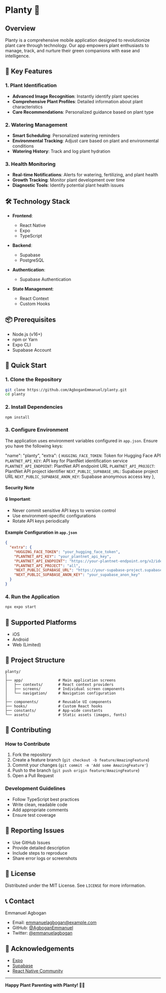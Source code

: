 # Planty 🌱

## Overview

Planty is a comprehensive mobile application designed to revolutionize plant care through technology. Our app empowers plant enthusiasts to manage, track, and nurture their green companions with ease and intelligence.

## 🌟 Key Features

### 1. Plant Identification
- **Advanced Image Recognition**: Instantly identify plant species
- **Comprehensive Plant Profiles**: Detailed information about plant characteristics
- **Care Recommendations**: Personalized guidance based on plant type

### 2. Watering Management
- **Smart Scheduling**: Personalized watering reminders
- **Environmental Tracking**: Adjust care based on plant and environmental conditions
- **Watering History**: Track and log plant hydration

### 3. Health Monitoring
- **Real-time Notifications**: Alerts for watering, fertilizing, and plant health
- **Growth Tracking**: Monitor plant development over time
- **Diagnostic Tools**: Identify potential plant health issues

## 🛠 Technology Stack

- **Frontend**: 
  - React Native
  - Expo
  - TypeScript

- **Backend**:
  - Supabase
  - PostgreSQL

- **Authentication**: 
  - Supabase Authentication

- **State Management**:
  - React Context
  - Custom Hooks

## 📦 Prerequisites

- Node.js (v16+)
- npm or Yarn
- Expo CLI
- Supabase Account

## 🚀 Quick Start

### 1. Clone the Repository
```bash
git clone https://github.com/AgboganEmmanuel/planty.git
cd planty
```

### 2. Install Dependencies
```bash
npm install
```

### 3. Configure Environment
The application uses environment variables configured in `app.json`. Ensure you have the following keys:

  "name": "planty",
    "extra": {
       `HUGGING_FACE_TOKEN`: Token for Hugging Face API
       `PLANTNET_API_KEY`: API key for PlantNet identification service
       `PLANTNET_API_ENDPOINT`: PlantNet API endpoint URL
       `PLANTNET_API_PROJECT`: PlantNet API project identifier
       `NEXT_PUBLIC_SUPABASE_URL`: Supabase project URL
       `NEXT_PUBLIC_SUPABASE_ANON_KEY`: Supabase anonymous access key
    },



#### Security Note
🔒 **Important**: 
- Never commit sensitive API keys to version control
- Use environment-specific configurations
- Rotate API keys periodically

#### Example Configuration in `app.json`
```json
{
  "extra": {
    "HUGGING_FACE_TOKEN": "your_hugging_face_token",
    "PLANTNET_API_KEY": "your_plantnet_api_key",
    "PLANTNET_API_ENDPOINT": "https://your-plantnet-endpoint.org/v2/identify",
    "PLANTNET_API_PROJECT": "all",
    "NEXT_PUBLIC_SUPABASE_URL": "https://your-supabase-project.supabase.co",
    "NEXT_PUBLIC_SUPABASE_ANON_KEY": "your_supabase_anon_key"
  }
}
```

### 4. Run the Application
```bash
npx expo start
```

## 📱 Supported Platforms
- iOS
- Android
- Web (Limited)

## 🔧 Project Structure
```
planty/
│
├── app/                # Main application screens
│   ├── contexts/       # React context providers
│   ├── screens/        # Individual screen components
│   └── navigation/     # Navigation configuration
│
├── components/         # Reusable UI components
├── hooks/              # Custom React hooks
├── constants/          # App-wide constants
└── assets/             # Static assets (images, fonts)
```

## 🤝 Contributing

### How to Contribute
1. Fork the repository
2. Create a feature branch (`git checkout -b feature/AmazingFeature`)
3. Commit your changes (`git commit -m 'Add some AmazingFeature'`)
4. Push to the branch (`git push origin feature/AmazingFeature`)
5. Open a Pull Request

### Development Guidelines
- Follow TypeScript best practices
- Write clean, readable code
- Add appropriate comments
- Ensure test coverage

## 🐛 Reporting Issues
- Use GitHub Issues
- Provide detailed description
- Include steps to reproduce
- Share error logs or screenshots

## 📄 License
Distributed under the MIT License. See `LICENSE` for more information.

## 📞 Contact
Emmanuel Agbogan
- Email: emmanuelagbogan@example.com
- GitHub: [@AgboganEmmanuel](https://github.com/AgboganEmmanuel)
- Twitter: [@emmanuelagbogan](https://twitter.com/emmanuelagbogan)

## 🌈 Acknowledgements
- [Expo](https://expo.dev)
- [Supabase](https://supabase.com)
- [React Native Community](https://reactnative.dev)

---

**Happy Plant Parenting with Planty! 🌿🌻**
